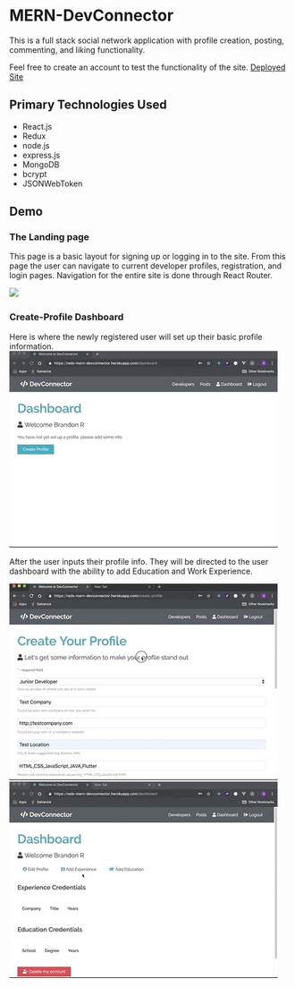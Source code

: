 # MERN-DevConnector
This is a full stack social network application with profile creation, posting, commenting, and liking functionality.

Feel free to create an account to test the functionality of the site.
[Deployed Site](https://reds-mern-devconnector.herokuapp.com/)

## Primary Technologies Used
* React.js
* Redux
* node.js
* express.js
* MongoDB
* bcrypt
* JSONWebToken

## Demo

### The Landing page
This page is a basic layout for signing up or logging in to the site. From this page the user can navigate to current developer profiles, registration, and login pages. Navigation for the entire site is done through React Router.

![](devcon1.gif)

### Create-Profile Dashboard
Here is where the newly registered user will set up their basic profile information.
![](devcon2.gif)

After the user inputs their profile info. They will be directed to the user dashboard with the ability to add Education and Work Experience.

![](devcon3.gif)![](devcon4.gif)
